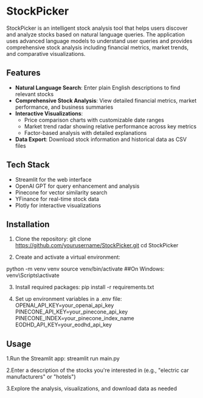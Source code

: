 # StockPicker

StockPicker is an intelligent stock analysis tool that helps users discover and analyze stocks based on natural language queries. The application uses advanced language models to understand user queries and provides comprehensive stock analysis including financial metrics, market trends, and comparative visualizations.

## Features

- **Natural Language Search**: Enter plain English descriptions to find relevant stocks
- **Comprehensive Stock Analysis**: View detailed financial metrics, market performance, and business summaries
- **Interactive Visualizations**:
  - Price comparison charts with customizable date ranges
  - Market trend radar showing relative performance across key metrics
  - Factor-based analysis with detailed explanations
- **Data Export**: Download stock information and historical data as CSV files

## Tech Stack

- Streamlit for the web interface
- OpenAI GPT for query enhancement and analysis
- Pinecone for vector similarity search
- YFinance for real-time stock data
- Plotly for interactive visualizations

## Installation

1. Clone the repository:
git clone https://github.com/yourusername/StockPicker.git
cd StockPicker

2. Create and activate a virtual environment:

python -m venv venv
source venv/bin/activate     ##On Windows: venv\Scripts\activate

3. Install required packages:
pip install -r requirements.txt

4. Set up environment variables in a .env file:
OPENAI_API_KEY=your_openai_api_key
PINECONE_API_KEY=your_pinecone_api_key
PINECONE_INDEX=your_pinecone_index_name
EODHD_API_KEY=your_eodhd_api_key

## Usage

1.Run the Streamlit app:
streamlit run main.py

2.Enter a description of the stocks you're interested in (e.g., "electric car manufacturers" or "hotels")

3.Explore the analysis, visualizations, and download data as needed
